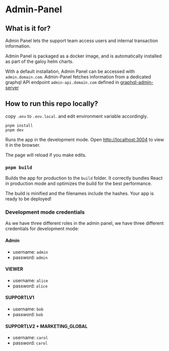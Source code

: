 # Admin-Panel

## What is it for?

Admin Panel lets the support team access users and internal transaction information.

Admin Panel is packaged as a docker image, and is automatically installed as part of the galoy helm charts.

With a default installation, Admin Panel can be accessed with `admin.domain.com`. Admin-Panel fetches information from a dedicated graphql API endpoint `admin-api.domain.com` defined in [graphql-admin-server](https://github.com/GaloyMoney/galoy/blob/main/src/servers/graphql-admin-server.ts)

## How to run this repo locally?

copy `.env` to `.env.local`. and edit environment variable accordingly.

```
pnpm install
pnpm dev
```

Runs the app in the development mode.
Open [http://localhost:3004](http://localhost:3004) to view it in the browser.

The page will reload if you make edits.

### `pnpm build`

Builds the app for production to the `build` folder.
It correctly bundles React in production mode and optimizes the build for the best performance.

The build is minified and the filenames include the hashes.
Your app is ready to be deployed!

### Development mode credentials

As we have three different roles in the admin panel, we have three different credentials for development mode:

#### Admin
- username: `admin`
- password: `admin`

#### VIEWER
- username: `alice`
- password: `alice`

#### SUPPORTLV1
- username: `bob`
- password: `bob`

#### SUPPORTLV2 + MARKETING_GLOBAL
- username: `carol`
- password: `carol`
